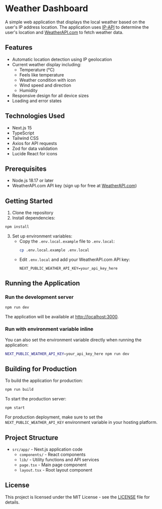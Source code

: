 # Weather Dashboard

A simple web application that displays the local weather based on the user's IP address location. The application uses [IP-API](https://ip-api.com/) to determine the user's location and [WeatherAPI.com](https://www.weatherapi.com/) to fetch weather data.

## Features

- Automatic location detection using IP geolocation
- Current weather display including:
  - Temperature (°C)
  - Feels like temperature
  - Weather condition with icon
  - Wind speed and direction
  - Humidity
- Responsive design for all device sizes
- Loading and error states

## Technologies Used

- Next.js 15
- TypeScript
- Tailwind CSS
- Axios for API requests
- Zod for data validation
- Lucide React for icons

## Prerequisites

- Node.js 18.17 or later
- WeatherAPI.com API key (sign up for free at [WeatherAPI.com](https://www.weatherapi.com/))

## Getting Started

1. Clone the repository
2. Install dependencies:

```bash
npm install
```

3. Set up environment variables:
   - Copy the `.env.local.example` file to `.env.local`:
     ```bash
     cp .env.local.example .env.local
     ```
   - Edit `.env.local` and add your WeatherAPI.com API key:
     ```
     NEXT_PUBLIC_WEATHER_API_KEY=your_api_key_here
     ```

## Running the Application

### Run the development server

```bash
npm run dev
```

The application will be available at [http://localhost:3000](http://localhost:3000).

### Run with environment variable inline

You can also set the environment variable directly when running the application:

```bash
NEXT_PUBLIC_WEATHER_API_KEY=your_api_key_here npm run dev
```

## Building for Production

To build the application for production:

```bash
npm run build
```

To start the production server:

```bash
npm start
```

For production deployment, make sure to set the `NEXT_PUBLIC_WEATHER_API_KEY` environment variable in your hosting platform.

## Project Structure

- `src/app/` - Next.js application code
  - `components/` - React components
  - `lib/` - Utility functions and API services
  - `page.tsx` - Main page component
  - `layout.tsx` - Root layout component

## License

This project is licensed under the MIT License - see the [LICENSE](./LICENSE) file for details.
